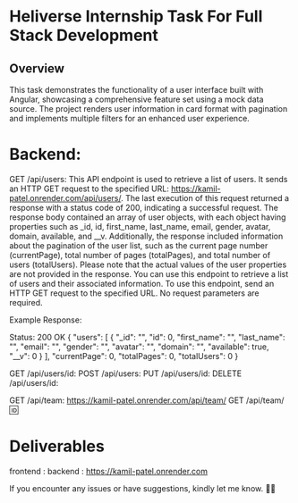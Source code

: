 # Heliverse Internship Task For Full Stack Development

## Overview
This task demonstrates the functionality of a user interface built with Angular, showcasing a comprehensive feature set using a mock data source. The project renders user information in card format with pagination and implements multiple filters for an enhanced user experience.



# Backend:



GET /api/users: 
This API endpoint is used to retrieve a list of users. It sends an HTTP GET request to the specified URL: https://kamil-patel.onrender.com/api/users/.
The last execution of this request returned a response with a status code of 200, indicating a successful request. The response body contained an array of user objects, with each object having properties such as _id, id, first_name, last_name, email, gender, avatar, domain, available, and __v. 
Additionally, the response included information about the pagination of the user list, such as the current page number (currentPage), total number of pages (totalPages), and total number of users (totalUsers).
Please note that the actual values of the user properties are not provided in the response. You can use this endpoint to retrieve a list of users and their associated information.
To use this endpoint, send an HTTP GET request to the specified URL. No request parameters are required.

Example Response:

Status: 200 OK
{
    "users": [
        {
            "_id": "",
            "id": 0,
            "first_name": "",
            "last_name": "",
            "email": "",
            "gender": "",
            "avatar": "",
            "domain": "",
            "available": true,
            "__v": 0
        }
    ],
    "currentPage": 0,
    "totalPages": 0,
    "totalUsers": 0
}

GET /api/users/id: 
POST /api/users:
PUT /api/users/id: 
DELETE /api/users/id: 

GET /api/team: https://kamil-patel.onrender.com/api/team/
GET /api/team/:id: 

# Deliverables
frontend : 
backend : https://kamil-patel.onrender.com

 If you encounter any issues or have suggestions, kindly let me know.
 🚀✨
